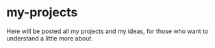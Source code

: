 # my-projects
Here will be posted all my projects and my ideas, for those who want to understand a little more about.
